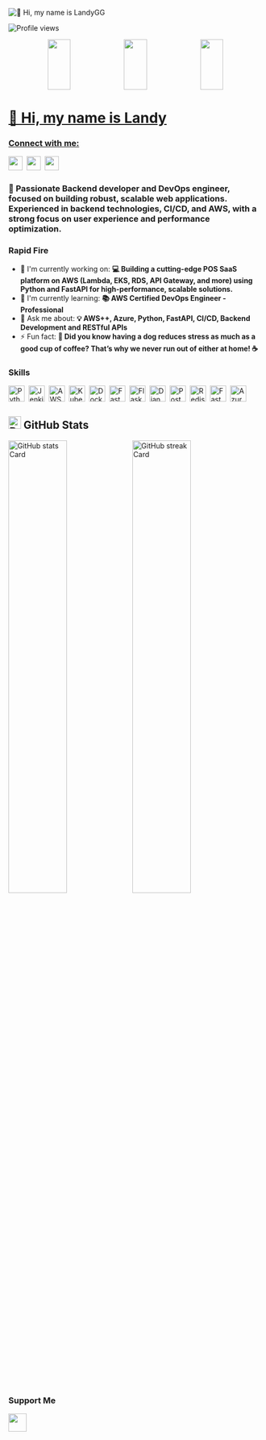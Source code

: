 <!--
**landygg/landygg** is a ✨ _special_ ✨ repository because its `README.md` (this file) appears on your GitHub profile.


![GitHub Followers](https://img.shields.io/github/followers/landygg?style=social)

Here are some ideas to get you started:

- 🔭 I’m currently working on ...
- 🌱 I’m currently learning ...
- 👯 I’m looking to collaborate on ...
- 🤔 I’m looking for help with ...
- 💬 Ask me about ...
- 📫 How to reach me: ...
- 😄 Pronouns: ...
- ⚡ Fun fact: ...
-->

<!--
<a href="mailto:contato.@gmail.com">
  <img align="left" alt="Landy's Gmail" width="24px" src="https://img.icons8.com/?size=48&id=qyRpAggnV0zH&format=png" />
</a>
<a href="https://www.linkedin.com/in/landygg/" target="_blank">
  <img align="left" alt="Landy's Linkedin" width="24px" src="https://img.icons8.com/?size=256&id=xuvGCOXi8Wyg&format=png" />
</a>
<a href="https://t.me/landygg" target="_blank">
  <img align="left" alt="Landy's Telegram" width="24px" src="https://img.icons8.com/?size=256&id=63306&format=png" />
</a>
<a href="https://gitlab.com/landygg" target="_blank">
  <img align="left" alt="Landy's Gitlab" width="24px" src="https://img.icons8.com/?size=256&id=34886&format=png" />
</a>
<a href="https://medium.com/@landygg" target="_blank">
  <img align="left" alt="Landy's Medium" width="24px" src="https://img.icons8.com/?size=256&id=35858&format=png" />
</a>
<a href="https://discordapp.com/users/" target="_blank">
  <img align="left" alt="Landygg's Discord" width="24px" src="https://img.icons8.com/?size=256&id=65646&format=png" />
</a>

-->

![👋 Hi, my name is LandyGG](https://static.wixstatic.com/media/53fad0_ce0704caa0174d6aa9b2b8101a62fa77~mv2.gif)

![Profile views](https://komarev.com/ghpvc/?username=landygg&label=Profile%20views&color=0e75b6&style=flat)

<div align="center">
<a href="https://github.com/devxb/gitanimals">
    <img src="https://render.gitanimals.org/lines/landygg?pet-id=23" width="30%" height="100"/><img src="https://render.gitanimals.org/lines/landygg?pet-id=22" width="30%" height="100"/><img src="https://render.gitanimals.org/lines/landygg?pet-id=1" width="30%" height="100"/>
</div>

<div id="toc">
  <ul align="left" style="list-style: none">
    <summary>
      <h1>
        👋 Hi, my name is Landy
      </h1>
    </summary>
  </ul>
</div>

**<h3 align="left">Connect with me:</h3>** 
<p align="left">
 <!--<a href="https://github.com/landygg" target="_blank"><img src="https://img.shields.io/badge/GitHub-100000?style=flat-square&logo=github&logoColor=white" height="28" style="margin-right: 4px"></a> -->
 <a href="https://www.linkedin.com/in/landygg" target="_blank"><img src="https://img.shields.io/badge/LinkedIn-0077B5?style=flat-square&logo=linkedin&logoColor=white" height="28" style="margin-right: 4px"></a> 
 <a href="https://twitter.com/landygg" target="_blank"><img src="https://img.shields.io/badge/Twitter-000000?style=flat-square&logo=X&logoColor=white" height="28" style="margin-right: 4px"></a> 
 <a href="https://www.reddit.com/user/landygg" target="_blank"><img src="https://img.shields.io/badge/Reddit-FF4500?style=flat-square&logo=reddit&logoColor=white" height="28" style="margin-right: 4px"></a></p>

 **<h3 align="left">🚀 Passionate Backend developer and DevOps engineer, focused on building robust, scalable web applications. Experienced in backend technologies, CI/CD, and AWS, with a strong focus on user experience and performance optimization.</h3>**

**<h3 align="left">Rapid Fire</h3>**

- 💼 I'm currently working on: **💻 Building a cutting-edge POS SaaS platform on AWS (Lambda, EKS, RDS, API Gateway, and more) using Python and FastAPI for high-performance, scalable solutions.**
- 🌱 I'm currently learning: **📚 AWS Certified DevOps Engineer - Professional**
- 💬 Ask me about: **💡 AWS++, Azure, Python, FastAPI, CI/CD, Backend Development and RESTful APIs**
- ⚡ Fun fact: **🐾 Did you know having a dog reduces stress as much as a good cup of coffee? That’s why we never run out of either at home! ☕**

 **<h3 align="left">Skills</h3>**

<div style="display: flex; flex-wrap: wrap; gap: 4px; justify-content: left;"><img src="https://cdn.jsdelivr.net/gh/devicons/devicon/icons/python/python-original.svg" height="32" alt="Python" style="margin-right: 4px"> <img src="https://cdn.jsdelivr.net/gh/devicons/devicon/icons/jenkins/jenkins-original.svg" height="32" alt="Jenkins" style="margin-right: 4px"> <img src="https://cdn.jsdelivr.net/gh/devicons/devicon@latest/icons/amazonwebservices/amazonwebservices-original-wordmark.svg" height="32" alt="AWS" style="margin-right: 4px"> <img src="https://cdn.jsdelivr.net/gh/devicons/devicon/icons/kubernetes/kubernetes-original.svg" height="32" alt="Kubernetes" style="margin-right: 4px"> <img src="https://cdn.jsdelivr.net/gh/devicons/devicon/icons/docker/docker-original.svg" height="32" alt="Docker" style="margin-right: 4px"> <img src="https://cdn.jsdelivr.net/gh/devicons/devicon/icons/fastapi/fastapi-original.svg" height="32" alt="FastAPI" style="margin-right: 4px"> <img src="https://cdn.jsdelivr.net/gh/devicons/devicon/icons/flask/flask-original.svg" height="32" alt="Flask" style="margin-right: 4px"> <img src="https://cdn.jsdelivr.net/gh/devicons/devicon@latest/icons/django/django-plain.svg" height="32" alt="Django" style="margin-right: 4px"> <img src="https://cdn.jsdelivr.net/gh/devicons/devicon/icons/postgresql/postgresql-original.svg" height="32" alt="PostgreSQL" style="margin-right: 4px"> <img src="https://cdn.jsdelivr.net/gh/devicons/devicon/icons/redis/redis-original.svg" height="32" alt="Redis" style="margin-right: 4px"> <img src="https://skillicons.dev/icons?i=fastapi" height="32" alt="FastAPI" style="margin-right: 4px"> <img src="https://cdn.jsdelivr.net/gh/devicons/devicon/icons/azure/azure-original.svg" height="32" alt="Azure" style="margin-right: 4px"></div>

## <img src="https://raw.githubusercontent.com/Tarikul-Islam-Anik/Animated-Fluent-Emojis/master/Emojis/Travel%20and%20places/Rocket.png" alt="Rocket" width="25" height="25" /> GitHub Stats

<p align="left">
  <img width="48%" src="https://github-readme-stats.vercel.app/api?username=landygg&theme=react&hide_title=false&hide_rank=false&show_icons=false&include_all_commits=false&count_private=true&line_height=23" alt="GitHub stats Card" />
  <img width="48%" src="https://streak-stats.demolab.com/?user=landygg&theme=react&hide_border=false&date_format=M+j%5B%2C+Y%5D&mode=daily&hide_total_contributions=false&hide_current_streak=false&hide_longest_streak=false&card_height=200" alt="GitHub streak Card" />
</p>

<!--
<p align="left">
  <img width="48%" src="https://github-readme-stats.vercel.app/api/top-langs?username=landygg&theme=react&hide_title=false&layout=compact&langs_count=6&hide_progress=false&card_width=400" alt="GitHub top-langs Card" />
  <img width="48%" src="https://github-readme-stats.vercel.app/api/pin/?username=landygg&repo=Bubble&bg_color=35%2C2dd4bf%2C784BA0%2C2B86C5&show_owner=true&title_color=fff&text_color=fff&icon_color=fff&hide_border=false" alt="GitHub repo-card Card" />
</p>
-->

 **<h3 align="left">Support Me</h3>**

<p align="left">
 <a href="https://paypal.me/LandyGG300212" target="_blank"><img src="https://img.shields.io/badge/PayPal-00457C?style=for-the-badge&logo=paypal&logoColor=white" height="36" style="margin-right: 4px"></a> 
 <!--<a href="https://ko-fi.com/landygg" target="_blank"><img src="https://img.shields.io/badge/Ko--fi-343B45?style=for-the-badge&logo=kofi&logoColor=Black" height="36" style="margin-right: 4px"></a> 
 <a href="https://buymeacoffee.com/landygg" target="_blank"><img src="https://img.shields.io/badge/Buy%20Me%20a%20Coffee-fde047?style=for-the-badge&logo=buy-me-a-coffee&logoColor=white" height="36" style="margin-right: 4px"></a> 
 <a href="https://www.patreon.com/landygg" target="_blank"><img src="https://img.shields.io/badge/Patreon-F96854?style=for-the-badge&logo=patreon&logoColor=white" height="36" style="margin-right: 4px"></a>-->
</p>
